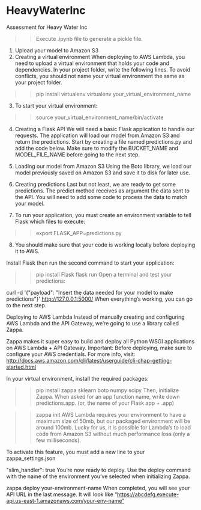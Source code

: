 # HeavyWaterInc
Assessment for Heavy Water Inc
>> Execute .ipynb file to generate a pickle file.
1) Upload your model to Amazon S3
2) Creating a virtual environment
When deploying to AWS Lambda, you need to upload a virtual environment that holds your code and dependencies. In your project folder, write the following lines. To avoid conflicts, you should not name your virtual environment the same as your project folder.
>>pip install virtualenv
>>virtualenv your_virtual_environment_name
3) To start your virtual environment:
>>source your_virtual_environment_name/bin/activate
4) Creating a Flask API
We will need a basic Flask application to handle our requests. The application will load our model from Amazon S3 and return the predictions. Start by creating a file named predictions.py and add the code below. Make sure to modify the BUCKET_NAME and MODEL_FILE_NAME before going to the next step.

5) Loading our model from Amazon S3
Using the Boto library, we load our model previously saved on Amazon S3 and save it to disk for later use.
6) Creating predictions
Last but not least, we are ready to get some predictions. The predict method receives as argument the data sent to the API. You will need to add some code to process the data to match your model.
7) To run your application, you must create an environment variable to tell Flask which files to execute:
>>export FLASK_APP=predictions.py
8) You should make sure that your code is working locally before deploying it to AWS.

Install Flask then run the second command to start your application:

>>pip install Flask
>>flask run
Open a terminal and test your predictions:

curl -d '{"payload": "Insert the data needed for your model to make predictions"}' http://127.0.0.1:5000/
When everything’s working, you can go to the next step.

Deploying to AWS Lambda
Instead of manually creating and configuring AWS Lambda and the API Gateway, we’re going to use a library called Zappa.

Zappa makes it super easy to build and deploy all Python WSGI applications on AWS Lambda + API Gateway.
Important: Before deploying, make sure to configure your AWS credentials. For more info, visit: http://docs.aws.amazon.com/cli/latest/userguide/cli-chap-getting-started.html

In your virtual environment, install the required packages:

>>pip install zappa sklearn boto numpy scipy
Then, initialize Zappa. When asked for an app function name, write down predictions.app. (or, the name of your Flask app + .app)

>>zappa init
AWS Lambda requires your environment to have a maximum size of 50mb, but our packaged environment will be around 100mb. Lucky for us, it is possible for Lambda’s to load code from Amazon S3 without much performance loss (only a few milliseconds).

To activate this feature, you must add a new line to your zappa_settings.json

"slim_handler": true
You’re now ready to deploy. Use the deploy command with the name of the environment you’ve selected when initializing Zappa.

zappa deploy your-environment-name
When completed, you will see your API URL in the last message. It will look like “https://abcdefg.execute-api.us-east-1.amazonaws.com/your-env-name”






